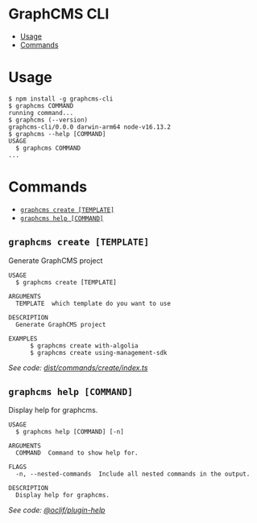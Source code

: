 GraphCMS CLI
=================

<!-- toc -->
* [Usage](#usage)
* [Commands](#commands)
<!-- tocstop -->
# Usage
<!-- usage -->
```sh-session
$ npm install -g graphcms-cli
$ graphcms COMMAND
running command...
$ graphcms (--version)
graphcms-cli/0.0.0 darwin-arm64 node-v16.13.2
$ graphcms --help [COMMAND]
USAGE
  $ graphcms COMMAND
...
```
<!-- usagestop -->
# Commands
<!-- commands -->
* [`graphcms create [TEMPLATE]`](#graphcms-create-template)
* [`graphcms help [COMMAND]`](#graphcms-help-command)

## `graphcms create [TEMPLATE]`

Generate GraphCMS project

```
USAGE
  $ graphcms create [TEMPLATE]

ARGUMENTS
  TEMPLATE  which template do you want to use

DESCRIPTION
  Generate GraphCMS project

EXAMPLES
      $ graphcms create with-algolia
      $ graphcms create using-management-sdk
```

_See code: [dist/commands/create/index.ts](https://github.com/graphcms/graphcms-cli/graphcms-cli/blob/v0.0.0/dist/commands/create/index.ts)_

## `graphcms help [COMMAND]`

Display help for graphcms.

```
USAGE
  $ graphcms help [COMMAND] [-n]

ARGUMENTS
  COMMAND  Command to show help for.

FLAGS
  -n, --nested-commands  Include all nested commands in the output.

DESCRIPTION
  Display help for graphcms.
```

_See code: [@oclif/plugin-help](https://github.com/oclif/plugin-help/blob/v5.1.10/src/commands/help.ts)_
<!-- commandsstop -->
